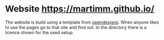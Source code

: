 # Website https://martimm.github.io/

The website is build using a template from [opendesigns](http://www.opendesigns.org).
When anyone likes to use the pages go to that site and find out. In the
directory there is a licence shown for the used setup.

